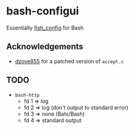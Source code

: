 # bash-configui

Essentially [fish_config](https://fishshell.com/docs/current/cmds/fish_config.html) for Bash

## Acknowledgements

- [dzove855](https://github.com/dzove855/Bash-web-server) for a patched version of `accept.c`

## TODO

- `bash-http`
  - fd 1 => log
  - fd 2 => log (don't output to standard error)
  - fd 3 => none (Bats/Bash)
  - fd 4 => standard output

